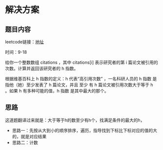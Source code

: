 # 解决方案
## 题目内容
leetcode链接：[地址](https://leetcode.cn/problems/h-index)

时间：9-18

给你一个整数数组 citations ，其中 citations[i] 表示研究者的第 i 篇论文被引用的次数。计算并返回该研究者的 h 指数。

根据维基百科上 h 指数的定义：h 代表“高引用次数” ，一名科研人员的 h 指数 是指他（她）至少发表了 h 篇论文，并且 至少 有 h 篇论文被引用次数大于等于 h 。如果 h 有多种可能的值，h 指数 是其中最大的那个。
## 思路
这道题翻译过来就是：大于等于h的数至少有h个，找满足条件的最大的h，

- 思路一：先按从大到小的顺序排序，遍历，指导找到下标比下标对应的值的大的，就是对应结果
- 思路二：计数